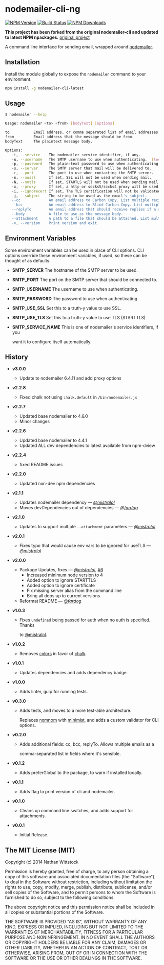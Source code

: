 # nodemailer-cli-ng

[![NPM Version](https://img.shields.io/npm/v/nodemailer-cli-ng.svg?style=flat)](https://www.npmjs.org/package/nodemailer-cli-ng)
[![Build Status](https://img.shields.io/travis/vowstar/nodemailer-cli-ng/master.svg?style=flat)](https://travis-ci.org/vowstar/nodemailer-cli-ng)
[![NPM Downloads](https://img.shields.io/npm/dm/nodemailer-cli-ng.svg?style=flat)](https://www.npmjs.org/package/nodemailer-cli-ng)

**This project has been forked from the original nodemailer-cli and updated to latest NPM npackages.**
[original project](https://github.com/fardog/nodemailer-cli)

A command line interface for sending email, wrapped
around [nodemailer][nodemailer].

## Installation

Install the module globally to expose the `nodemailer` command to your
environment.

``` bash
npm install -g nodemailer-cli-latest
```

## Usage

``` bash
$ nodemailer --help

Usage: nodemailer <to> <from> [bodyText] [options]

to           Email address, or comma separated list of email addresses to send mail to.
from         Email address that the message should be from.
bodyText     The plaintext message body.

Options:
   -t, --service    The nodemailer service identifier, if any.
   -u, --username   The SMTP username to use when authenticating.  [local_user_name]
   -p, --password   The plain-text password to use when authenticating.
   -s, --server     The SMTP server that mail will be delivered to.
   -r, --port       The port to use when contacting the SMTP server.
   -n, --nossl      If set, SSL will not be used when sending mail.
   -N, --notls      If set, STARTLS will not be used when sending mail.
   -x, --proxy      If set, a http or socks5/socks4 proxy will be used when sending mail.
   -i, --ignorecert If set, The TLS certification will not be validated.
   -j, --subject    The string to be used as the email's subject.
   --cc             An email address to Carbon Copy. List multiple recipients by appending multiple --cc parameters.
   --bcc            An email address to Blind Carbon Copy. List multiple recipients by appending multiple -bcc parameters.
   --replyTo        An email address that should receive replies if a recipient replies to your message.
   --body           A file to use as the message body.
   --attachment     A path to a file that should be attached. List multiple attachments by appending multiple --attachment parameters.
   -v, --version    Print version and exit.
```

## Environment Variables

Some environment variables can be used in place of CLI options. CLI options
override these environment variables, if used, so these can be thought of as
defaults.

* **SMTP_SERVER** The hostname of the SMTP server to be used.
* **SMTP_PORT** The port on the SMTP server that should be connected to.
* **SMTP_USERNAME** The username to use when authenticating.
* **SMTP_PASSWORD** The password to use when authenticating.
* **SMTP_USE_SSL** Set this to a truth-y value to use SSL.
* **SMTP_USE_TLS** Set this to a truth-y value to use TLS (STARTTLS)
* **SMTP_SERVICE_NAME** This is one of nodemailer's service identifiers, if you

  want it to configure itself automatically.

## History

* **v3.0.0**
  * Update to nodemailer 6.4.11 and add proxy options
* **v2.2.8**
  * Fixed chalk not using `chalk.default` in `/bin/nodemailer.js`
* **v2.2.7**
  * Updated base nodemailer to 4.6.0
  * Minor changes

* **v2.2.6**
  * Updated base nodemailer to 4.4.1
  * Updated ALL dev dependencies to latest available from npm-dview

* **v2.2.4**
  * fixed README issues

* **v2.2.0**
  * Updated non-dev npm dependencies

* **v2.1.1**
  * Updates nodemailer dependency — _[@mistralol][]_
  * Moves devDependencies out of dependencies — _[@fardog][]_

* **v2.1.0**
  * Updates to support multiple `--attachment` parameters — _[@mistralol][]_

* **v2.0.1**
  * Fixes typo that would cause env vars to be ignored for useTLS —
    _[@mistralol][]_

* **v2.0.0**
  * Package Updates, fixes — _[@mistralol][]_,
    [#6](https://github.com/fardog/nodemailer-cli/pull/6)
    * Increased minimum node version to 4
    * Added option to ignore STARTTLS
    * Added option to ignore certificate
    * Fix missing server alias from the command line
    * Bring all deps up to current versions
  * Reformat README — _[@fardog][]_

* **v1.0.3**
  * Fixes `undefined` being passed for auth when no auth is specified. Thanks

      to [@mistralol][].

* **v1.0.2**
  * Removes [colors][colors] in favor of [chalk][chalk].

* **v1.0.1**
  * Updates dependencies and adds dependency badge.

* **v1.0.0**
  * Adds linter, gulp for running tests.

* **v0.3.0**
  * Adds tests, and moves to a more test-able architecture.

      Replaces [nomnom][nomnom] with [minimist][minimist], and adds a custom
      validator for CLI options.

* **v0.2.0**
  * Adds additional fields: cc, bcc, replyTo. Allows multiple emails as a

      comma-separated list in fields where it's sensible.

* **v0.1.2**
  * Adds preferGlobal to the package, to warn if installed locally.

* **v0.1.1**
  * Adds flag to print version of cli and nodemailer.

* **v0.1.0**
  * Cleans up command line switches, and adds support for attachments.

* **v0.0.1**
  * Initial Release.

[nodemailer]: https://github.com/andris9/Nodemailer
[nomnom]: https://www.npmjs.org/package/nomnom
[minimist]: https://www.npmjs.org/package/minimist
[colors]: https://www.npmjs.org/package/colors
[chalk]: https://www.npmjs.org/package/chalk
[@fardog]: https://github.com/fardog
[@mistralol]: https://github.com/mistralol

## The MIT License (MIT)

Copyright (c) 2014 Nathan Wittstock

Permission is hereby granted, free of charge, to any person obtaining a copy of
this software and associated documentation files (the "Software"), to deal in
the Software without restriction, including without limitation the rights to
use, copy, modify, merge, publish, distribute, sublicense, and/or sell copies of
the Software, and to permit persons to whom the Software is furnished to do so,
subject to the following conditions:

The above copyright notice and this permission notice shall be included in all
copies or substantial portions of the Software.

THE SOFTWARE IS PROVIDED "AS IS", WITHOUT WARRANTY OF ANY KIND, EXPRESS OR
IMPLIED, INCLUDING BUT NOT LIMITED TO THE WARRANTIES OF MERCHANTABILITY, FITNESS
FOR A PARTICULAR PURPOSE AND NONINFRINGEMENT. IN NO EVENT SHALL THE AUTHORS OR
COPYRIGHT HOLDERS BE LIABLE FOR ANY CLAIM, DAMAGES OR OTHER LIABILITY, WHETHER
IN AN ACTION OF CONTRACT, TORT OR OTHERWISE, ARISING FROM, OUT OF OR IN
CONNECTION WITH THE SOFTWARE OR THE USE OR OTHER DEALINGS IN THE SOFTWARE.
